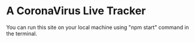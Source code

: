 # A CoronaVirus Live Tracker

You can run this site on your local machine using "npm start" command in the terminal.
